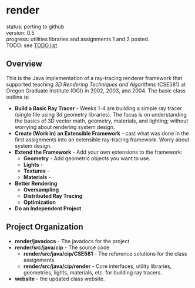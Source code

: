 # render

status: porting to github  
version: 0.5  
progress: utilities libraries and assignments 1 and 2 posted.  
TODO: see [TODO list](./TODO.md)

## Overview
This is the Java implementation of a ray-tracing renderer framework that supported teaching *3D Rendering Techniques and
Algorithms* (CSE581) at Oregon Graduate Institute (OGI) in 2002, 2003, and 2004. The basic class outline is:
* **Build a Basic Ray Tracer** - Weeks 1-4 are building a simple ray tracer (single file using 3d geometry libraries). The focus
  is on understanding the basics of 3D vector math, geometry, materials, and lighting; without worrying about rendering
  system design.
* **Create (Work in) an Extensible Framework** - cast what was done in the first assignments into an extensible ray-tracing
  framework. Worry about system design.
* **Extend the Framework** - Add your own extensions to the framework:
  * **Geometry** - Add geometric objects you want to use.
  * **Lights** -
  * **Textures** -
  * **Materials** -
* **Better Rendering**
  * **Oversampling**
  * **Distributed Ray Tracing**
  * **Optimization**
* **Do an Independent Project**

## Project Organization
* **render/javadocs** - The javadocs for the project
* **render/src/java/cip** - The source code
  * **render/src/java/cip/CSE581** - The reference solutions for the class assignments
  * **render/src/java/cip/render** - Core interfaces, utility libraries, geometries, lights, materials, etc. for building
    ray tracers.
* **website** - the updated class website.
 
